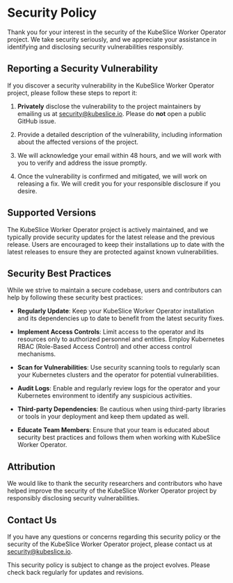 # Security Policy

Thank you for your interest in the security of the KubeSlice Worker Operator project. We take security seriously, and we appreciate your assistance in identifying and disclosing security vulnerabilities responsibly.

## Reporting a Security Vulnerability

If you discover a security vulnerability in the KubeSlice Worker Operator project, please follow these steps to report it:

1. **Privately** disclose the vulnerability to the project maintainers by emailing us at [security@kubeslice.io](mailto:security@kubeslice.io). Please do **not** open a public GitHub issue.

2. Provide a detailed description of the vulnerability, including information about the affected versions of the project.

3. We will acknowledge your email within 48 hours, and we will work with you to verify and address the issue promptly.

4. Once the vulnerability is confirmed and mitigated, we will work on releasing a fix. We will credit you for your responsible disclosure if you desire.

## Supported Versions

The KubeSlice Worker Operator project is actively maintained, and we typically provide security updates for the latest release and the previous release. Users are encouraged to keep their installations up to date with the latest releases to ensure they are protected against known vulnerabilities.

## Security Best Practices

While we strive to maintain a secure codebase, users and contributors can help by following these security best practices:

- **Regularly Update**: Keep your KubeSlice Worker Operator installation and its dependencies up to date to benefit from the latest security fixes.

- **Implement Access Controls**: Limit access to the operator and its resources only to authorized personnel and entities. Employ Kubernetes RBAC (Role-Based Access Control) and other access control mechanisms.

- **Scan for Vulnerabilities**: Use security scanning tools to regularly scan your Kubernetes clusters and the operator for potential vulnerabilities.

- **Audit Logs**: Enable and regularly review logs for the operator and your Kubernetes environment to identify any suspicious activities.

- **Third-party Dependencies**: Be cautious when using third-party libraries or tools in your deployment and keep them updated as well.

- **Educate Team Members**: Ensure that your team is educated about security best practices and follows them when working with KubeSlice Worker Operator.

## Attribution

We would like to thank the security researchers and contributors who have helped improve the security of the KubeSlice Worker Operator project by responsibly disclosing security vulnerabilities.

## Contact Us

If you have any questions or concerns regarding this security policy or the security of the KubeSlice Worker Operator project, please contact us at [security@kubeslice.io](mailto:security@kubeslice.io).

This security policy is subject to change as the project evolves. Please check back regularly for updates and revisions.

